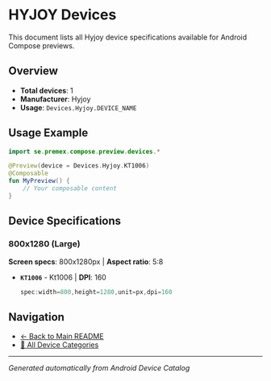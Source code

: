 # HYJOY Devices

This document lists all Hyjoy device specifications available for Android Compose previews.

## Overview

- **Total devices**: 1
- **Manufacturer**: Hyjoy
- **Usage**: `Devices.Hyjoy.DEVICE_NAME`

## Usage Example

```kotlin
import se.premex.compose.preview.devices.*

@Preview(device = Devices.Hyjoy.KT1006)
@Composable
fun MyPreview() {
    // Your composable content
}
```

## Device Specifications

### 800x1280 (Large)

**Screen specs**: 800x1280px | **Aspect ratio**: 5:8

- **`KT1006`** - Kt1006 | **DPI**: 160
  ```kotlin
  spec:width=800,height=1280,unit=px,dpi=160
  ```

## Navigation

- [← Back to Main README](../../README.md)
- [📱 All Device Categories](../README.md)

---
*Generated automatically from Android Device Catalog*
